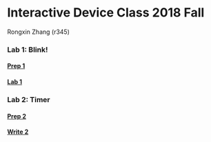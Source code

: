 # Interactive Device Class 2018 Fall

Rongxin Zhang (r345)

### Lab 1: Blink!
#### [Prep 1](/Lab_Prep_Submission/prep1/README.md)
#### [Lab 1](/Lab_Submission/lab1/write_up.md)

### Lab 2: Timer
#### [Prep 2](/Lab_Prep_Submission/prep2/README.md)
#### [Write 2](/Lab_Submission/lab2/write_up.md)